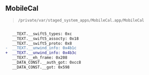 ## MobileCal

> `/private/var/staged_system_apps/MobileCal.app/MobileCal`

```diff

   __TEXT.__swift5_types: 0xc
   __TEXT.__swift5_assocty: 0x18
   __TEXT.__swift5_proto: 0x8
-  __TEXT.__unwind_info: 0x4b1c
+  __TEXT.__unwind_info: 0x4b3c
   __TEXT.__eh_frame: 0x208
   __DATA_CONST.__auth_got: 0xcc8
   __DATA_CONST.__got: 0x598

```

